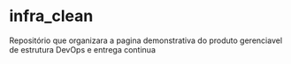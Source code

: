 # infra_clean
Repositório que organizara a pagina demonstrativa do produto gerenciavel de estrutura DevOps e entrega continua
